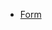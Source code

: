 

* [Form](https://developer.mozilla.org/en-US/docs/Learn/HTML/Forms/Sending_forms_through_JavaScript)
